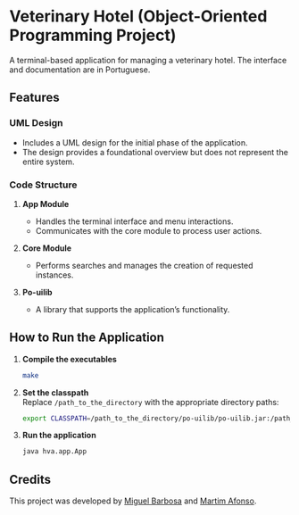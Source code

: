 # Veterinary Hotel (Object-Oriented Programming Project)

A terminal-based application for managing a veterinary hotel. The interface and documentation are in Portuguese.

## Features

### UML Design
- Includes a UML design for the initial phase of the application.  
- The design provides a foundational overview but does not represent the entire system.

### Code Structure
1. **App Module**  
   - Handles the terminal interface and menu interactions.  
   - Communicates with the core module to process user actions.

2. **Core Module**  
   - Performs searches and manages the creation of requested instances.  

3. **Po-uilib**  
   - A library that supports the application’s functionality.

## How to Run the Application

1. **Compile the executables**  
   ```bash
   make
   ```

2. **Set the classpath**  
   Replace `/path_to_the_directory` with the appropriate directory paths:  
   ```bash
   export CLASSPATH=/path_to_the_directory/po-uilib/po-uilib.jar:/path_to_the_directory/hva-core/hva-core.jar:/path_to_the_directory/hva-app/hva-app.jar
   ```

3. **Run the application**  
   ```bash
   java hva.app.App
   ```

## Credits

This project was developed by [Miguel Barbosa](https://github.com/MiguelCBar/) and [Martim Afonso]().